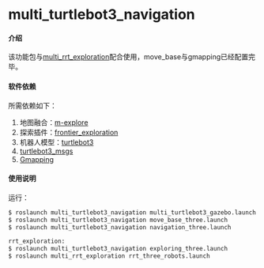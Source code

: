 # multi_turtlebot3_navigation

#### 介绍
该功能包与[multi_rrt_exploration](https://github.com/GradyM2M/multi_rrt_exploration)配合使用，move_base与gmapping已经配置完毕。

#### 软件依赖
所需依赖如下：
1. 地图融合：[m-explore](https://github.com/hrnr/m-explore)
2. 探索插件：[frontier_exploration](https://github.com/paulbovbel/frontier_exploration)
3. 机器人模型：[turtlebot3](https://github.com/ROBOTIS-GIT/turtlebot3)
4. [turtlebot3_msgs](https://github.com/ROBOTIS-GIT/turtlebot3_msgs)
5. [Gmapping](https://github.com/ros-perception/openslam_gmapping)  

#### 使用说明

运行：  
```sh
$ roslaunch multi_turtlebot3_navigation multi_turtlebot3_gazebo.launch  
$ roslaunch multi_turtlebot3_navigation move_base_three.launch  
$ roslaunch multi_turtlebot3_navigation navigation_three.launch  
```
```sh
rrt_exploration:  
$ roslaunch multi_turtlebot3_navigation exploring_three.launch  
$ roslaunch multi_rrt_exploration rrt_three_robots.launch  
```
